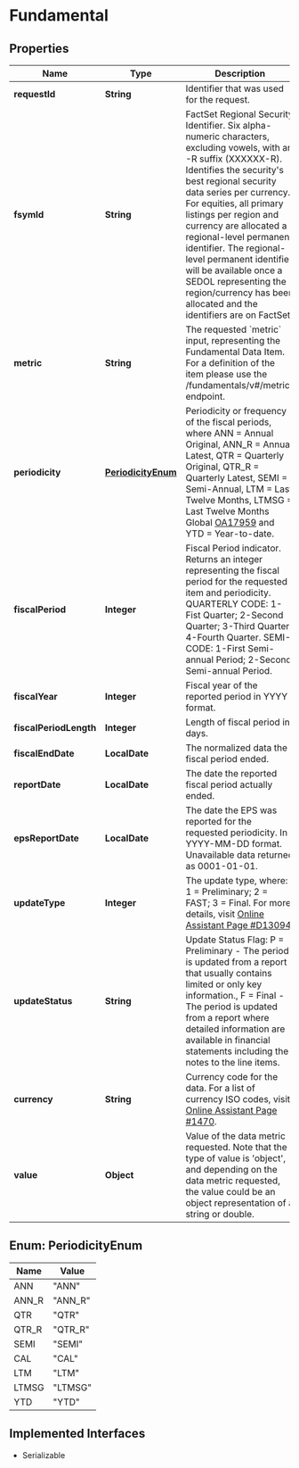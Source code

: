 

# Fundamental


## Properties

Name | Type | Description | Notes
------------ | ------------- | ------------- | -------------
**requestId** | **String** | Identifier that was used for the request. |  [optional]
**fsymId** | **String** | FactSet Regional Security Identifier. Six alpha-numeric characters, excluding vowels, with an -R suffix (XXXXXX-R). Identifies the security&#39;s best regional security data series per currency. For equities, all primary listings per region and currency are allocated a regional-level permanent identifier. The regional-level permanent identifier will be available once a SEDOL representing the region/currency has been allocated and the identifiers are on FactSet. |  [optional]
**metric** | **String** | The requested &#x60;metric&#x60; input, representing the Fundamental Data Item. For a definition of the item please use the /fundamentals/v#/metrics endpoint. |  [optional]
**periodicity** | [**PeriodicityEnum**](#PeriodicityEnum) | Periodicity or frequency of the fiscal periods, where ANN &#x3D; Annual Original, ANN_R &#x3D; Annual Latest, QTR &#x3D; Quarterly Original, QTR_R &#x3D; Quarterly Latest, SEMI &#x3D; Semi-Annual, LTM &#x3D; Last Twelve Months, LTMSG &#x3D; Last Twelve Months Global [OA17959](https://my.apps.factset.com/oa/pages/17959) and YTD &#x3D; Year-to-date. |  [optional]
**fiscalPeriod** | **Integer** | Fiscal Period indicator. Returns an integer representing the fiscal period for the requested item and periodicity. QUARTERLY CODE: 1-Fist Quarter; 2-Second Quarter; 3-Third Quarter; 4-Fourth Quarter. SEMI-CODE: 1-First Semi-annual Period; 2-Second Semi-annual Period. |  [optional]
**fiscalYear** | **Integer** | Fiscal year of the reported period in YYYY format. |  [optional]
**fiscalPeriodLength** | **Integer** | Length of fiscal period in days. |  [optional]
**fiscalEndDate** | **LocalDate** | The normalized data the fiscal period ended. |  [optional]
**reportDate** | **LocalDate** | The date the reported fiscal period actually ended. |  [optional]
**epsReportDate** | **LocalDate** | The date the EPS was reported for the requested periodicity. In YYYY-MM-DD format. Unavailable data returned as 0001-01-01. |  [optional]
**updateType** | **Integer** | The update type, where: 1 &#x3D; Preliminary; 2 &#x3D; FAST; 3 &#x3D; Final. For more details, visit [Online Assistant Page #D13094](https://oa.apps.factset.com/pages/D13094). |  [optional]
**updateStatus** | **String** | Update Status Flag: P &#x3D; Preliminary - The period is updated from a report that usually contains limited or only key information., F &#x3D; Final - The period is updated from a report where detailed information are available in financial statements including the notes to the line items. |  [optional]
**currency** | **String** | Currency code for the data. For a list of currency ISO codes, visit [Online Assistant Page #1470](https://oa.apps.factset.com/pages/1470). |  [optional]
**value** | **Object** | Value of the data metric requested. Note that the type of value is &#39;object&#39;, and depending on the data metric requested, the value could be an object representation of a string or double.  |  [optional]



## Enum: PeriodicityEnum

Name | Value
---- | -----
ANN | &quot;ANN&quot;
ANN_R | &quot;ANN_R&quot;
QTR | &quot;QTR&quot;
QTR_R | &quot;QTR_R&quot;
SEMI | &quot;SEMI&quot;
CAL | &quot;CAL&quot;
LTM | &quot;LTM&quot;
LTMSG | &quot;LTMSG&quot;
YTD | &quot;YTD&quot;


## Implemented Interfaces

* Serializable


